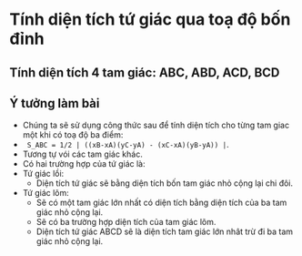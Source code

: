 # Tính diện tích tứ giác qua toạ độ bốn đỉnh
## Tính diện tích 4 tam giác: ABC, ABD, ACD, BCD
## Ý tưởng làm bài
* Chúng ta sẽ sử dụng công thức sau để tính diện tích cho từng tam giac một khi có toạ độ ba điểm:
* ``` S_ABC = 1/2 | ((xB-xA)(yC-yA) - (xC-xA)(yB-yA)) |```.
* Tương tự vói các tam giác khác.
* Có hai trường hợp của tứ giác là:
* Tứ giác lồi:
    + Diện tích tứ giác sẽ bằng diện tích bốn tam giác nhỏ cộng lại chi đôi.
* Tứ giác lõm:
    + Sẽ có một tam giác lớn nhất có diện tích bằng diện tích của ba tam giác nhỏ cộng lại.
    + Sẽ có ba trường hợp diện tích của tam giác lõm.
    + Diện tích tứ giác ABCD sẽ là diện tích tam giác lớn nhât trừ đi ba tam giác nhỏ cộng lại.